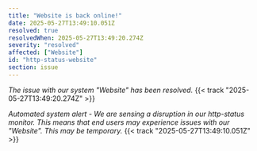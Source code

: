 ```yaml
---
title: "Website is back online!"
date: 2025-05-27T13:49:10.051Z
resolved: true
resolvedWhen: 2025-05-27T13:49:20.274Z
severity: "resolved"
affected: ["Website"]
id: "http-status-website"
section: issue
---
```


*The issue with our system "Website" has been resolved.* {{< track "2025-05-27T13:49:20.274Z" >}}

**Automated system alert* - We are sensing a disruption in our http-status monitor. This means that end users may experience issues with our "Website". This may be temporary.* {{< track "2025-05-27T13:49:10.051Z" >}}
